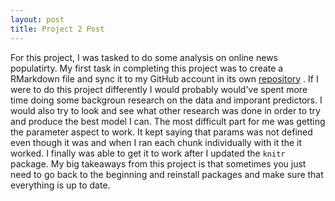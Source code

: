 ```yaml
---
layout: post
title: Project 2 Post
---
```


For this project, I was tasked to do some analysis on online news populatirty. My first task in completing this project was to create a RMarkdown file and sync it to my GitHub account in its own [repository](https://github.com/Rmcolonn/Projest-2) . If I were to do this project differently I would probably would've spent more time doing some backgroun research on the data and imporant predictors. I would also try to look and see what other research was done in order to try and produce the best model I can. The most difficult part for me was getting the parameter aspect to work. It kept saying that params was not defined even though it was and when I ran each chunk individually with it the it worked. I finally was able to get it to work after I updated the `knitr` package. My big takeaways from this project is that sometimes you just need to go back to the beginning and reinstall packages and make sure that everything is up to date. 


